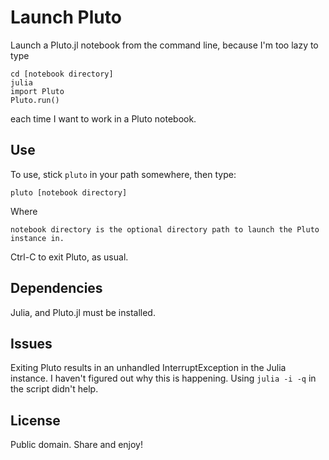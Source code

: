 # Launch Pluto

Launch a Pluto.jl notebook from the command line, because I'm too lazy to type

```
cd [notebook directory]
julia
import Pluto
Pluto.run()
```

each time I want to work in a Pluto notebook.

## Use

To use, stick `pluto` in your path somewhere, then type:

    pluto [notebook directory]

Where

    notebook directory is the optional directory path to launch the Pluto 
    instance in.

Ctrl-C to exit Pluto, as usual.

## Dependencies

Julia, and Pluto.jl must be installed.

## Issues

Exiting Pluto results in an unhandled InterruptException in the Julia instance. 
I haven't figured out why this is happening. Using `julia -i -q` in the script 
didn't help.

## License

Public domain. Share and enjoy!

